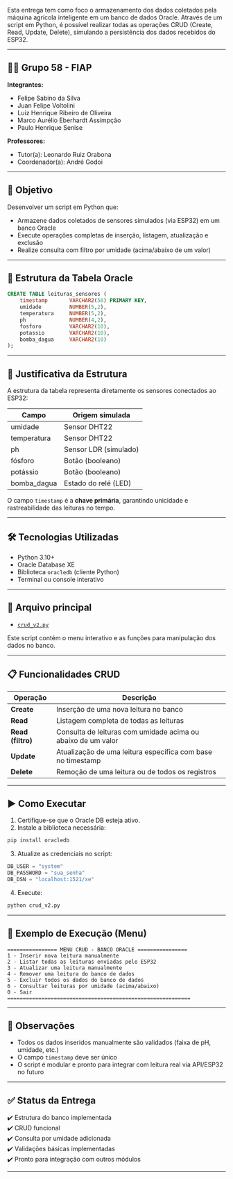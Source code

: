 Esta entrega tem como foco o armazenamento dos dados coletados pela máquina agrícola inteligente em um banco de dados Oracle. Através de um script em Python, é possível realizar todas as operações CRUD (Create, Read, Update, Delete), simulando a persistência dos dados recebidos do ESP32.

---

## 👨‍💻 Grupo 58 - FIAP

**Integrantes:**
- Felipe Sabino da Silva  
- Juan Felipe Voltolini  
- Luiz Henrique Ribeiro de Oliveira  
- Marco Aurélio Eberhardt Assimpção  
- Paulo Henrique Senise  

**Professores:**  
- Tutor(a): Leonardo Ruiz Orabona  
- Coordenador(a): André Godoi

---

## 📘 Objetivo

Desenvolver um script em Python que:
- Armazene dados coletados de sensores simulados (via ESP32) em um banco Oracle
- Execute operações completas de inserção, listagem, atualização e exclusão
- Realize consulta com filtro por umidade (acima/abaixo de um valor)

---

## 🧩 Estrutura da Tabela Oracle

```sql
CREATE TABLE leituras_sensores (
    timestamp       VARCHAR2(50) PRIMARY KEY,
    umidade         NUMBER(5,2),
    temperatura     NUMBER(5,2),
    ph              NUMBER(4,2),
    fosforo         VARCHAR2(10),
    potassio        VARCHAR2(10),
    bomba_dagua     VARCHAR2(10)
);
```

---

## 🔎 Justificativa da Estrutura

A estrutura da tabela representa diretamente os sensores conectados ao ESP32:

| Campo         | Origem simulada        |
|---------------|------------------------|
| umidade       | Sensor DHT22           |
| temperatura   | Sensor DHT22           |
| ph            | Sensor LDR (simulado)  |
| fósforo       | Botão (booleano)       |
| potássio      | Botão (booleano)       |
| bomba_dagua   | Estado do relé (LED)   |

O campo `timestamp` é a **chave primária**, garantindo unicidade e rastreabilidade das leituras no tempo.

---

## 🛠️ Tecnologias Utilizadas

- Python 3.10+
- Oracle Database XE
- Biblioteca `oracledb` (cliente Python)
- Terminal ou console interativo

---

## 📁 Arquivo principal

- [`crud_v2.py`](./crud_v2.py)

Este script contém o menu interativo e as funções para manipulação dos dados no banco.

---

## 📋 Funcionalidades CRUD

| Operação | Descrição |
|----------|-----------|
| **Create** | Inserção de uma nova leitura no banco |
| **Read**   | Listagem completa de todas as leituras |
| **Read (filtro)** | Consulta de leituras com umidade acima ou abaixo de um valor |
| **Update** | Atualização de uma leitura específica com base no timestamp |
| **Delete** | Remoção de uma leitura ou de todos os registros |

---

## ▶️ Como Executar

1. Certifique-se que o Oracle DB esteja ativo.
2. Instale a biblioteca necessária:

```bash
pip install oracledb
```

3. Atualize as credenciais no script:
```python
DB_USER = "system"
DB_PASSWORD = "sua_senha"
DB_DSN = "localhost:1521/xe"
```

4. Execute:
```bash
python crud_v2.py
```

---

## 🧪 Exemplo de Execução (Menu)

```text
================ MENU CRUD - BANCO ORACLE ================
1 - Inserir nova leitura manualmente
2 - Listar todas as leituras enviadas pelo ESP32
3 - Atualizar uma leitura manualmente
4 - Remover uma leitura do banco de dados
5 - Excluir todos os dados do banco de dados
6 - Consultar leituras por umidade (acima/abaixo)
0 - Sair
===========================================================
```

---

## 🧠 Observações

- Todos os dados inseridos manualmente são validados (faixa de pH, umidade, etc.)
- O campo `timestamp` deve ser único
- O script é modular e pronto para integrar com leitura real via API/ESP32 no futuro

---

## ✅ Status da Entrega

✔️ Estrutura do banco implementada  
✔️ CRUD funcional  
✔️ Consulta por umidade adicionada  
✔️ Validações básicas implementadas  
✔️ Pronto para integração com outros módulos

---


